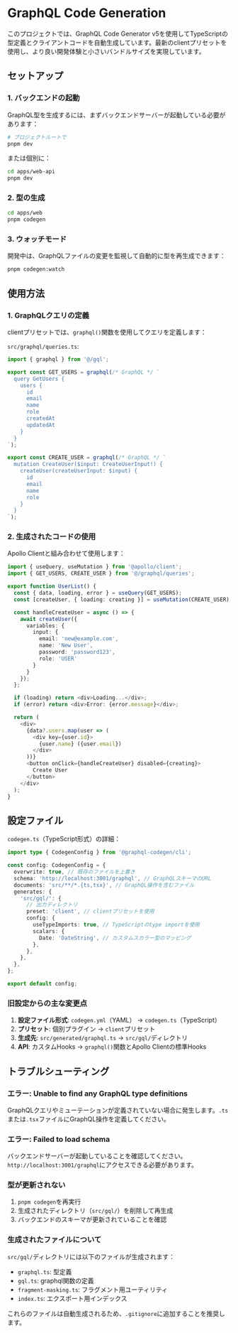 # GraphQL Code Generation

このプロジェクトでは、GraphQL Code Generator v5を使用してTypeScriptの型定義とクライアントコードを自動生成しています。最新のclientプリセットを使用し、より良い開発体験と小さいバンドルサイズを実現しています。

## セットアップ

### 1. バックエンドの起動

GraphQL型を生成するには、まずバックエンドサーバーが起動している必要があります：

```bash
# プロジェクトルートで
pnpm dev
```

または個別に：

```bash
cd apps/web-api
pnpm dev
```

### 2. 型の生成

```bash
cd apps/web
pnpm codegen
```

### 3. ウォッチモード

開発中は、GraphQLファイルの変更を監視して自動的に型を再生成できます：

```bash
pnpm codegen:watch
```

## 使用方法

### 1. GraphQLクエリの定義

clientプリセットでは、`graphql()`関数を使用してクエリを定義します：

`src/graphql/queries.ts`:

```typescript
import { graphql } from '@/gql';

export const GET_USERS = graphql(/* GraphQL */ `
  query GetUsers {
    users {
      id
      email
      name
      role
      createdAt
      updatedAt
    }
  }
`);

export const CREATE_USER = graphql(/* GraphQL */ `
  mutation CreateUser($input: CreateUserInput!) {
    createUser(createUserInput: $input) {
      id
      email
      name
      role
    }
  }
`);
```

### 2. 生成されたコードの使用

Apollo Clientと組み合わせて使用します：

```typescript
import { useQuery, useMutation } from '@apollo/client';
import { GET_USERS, CREATE_USER } from '@/graphql/queries';

export function UserList() {
  const { data, loading, error } = useQuery(GET_USERS);
  const [createUser, { loading: creating }] = useMutation(CREATE_USER);

  const handleCreateUser = async () => {
    await createUser({
      variables: {
        input: {
          email: 'new@example.com',
          name: 'New User',
          password: 'password123',
          role: 'USER'
        }
      }
    });
  };

  if (loading) return <div>Loading...</div>;
  if (error) return <div>Error: {error.message}</div>;

  return (
    <div>
      {data?.users.map(user => (
        <div key={user.id}>
          {user.name} ({user.email})
        </div>
      ))}
      <button onClick={handleCreateUser} disabled={creating}>
        Create User
      </button>
    </div>
  );
}
```

## 設定ファイル

`codegen.ts`（TypeScript形式）の詳細：

```typescript
import type { CodegenConfig } from '@graphql-codegen/cli';

const config: CodegenConfig = {
  overwrite: true, // 既存のファイルを上書き
  schema: 'http://localhost:3001/graphql', // GraphQLスキーマのURL
  documents: 'src/**/*.{ts,tsx}', // GraphQL操作を含むファイル
  generates: {
    'src/gql/': {
      // 出力ディレクトリ
      preset: 'client', // clientプリセットを使用
      config: {
        useTypeImports: true, // TypeScriptのtype importを使用
        scalars: {
          Date: 'DateString', // カスタムスカラー型のマッピング
        },
      },
    },
  },
};

export default config;
```

### 旧設定からの主な変更点

1. **設定ファイル形式**: `codegen.yml`（YAML） → `codegen.ts`（TypeScript）
2. **プリセット**: 個別プラグイン → `client`プリセット
3. **生成先**: `src/generated/graphql.ts` → `src/gql/`ディレクトリ
4. **API**: カスタムHooks → `graphql()`関数とApollo Clientの標準Hooks

## トラブルシューティング

### エラー: Unable to find any GraphQL type definitions

GraphQLクエリやミューテーションが定義されていない場合に発生します。`.ts`または`.tsx`ファイルにGraphQL操作を定義してください。

### エラー: Failed to load schema

バックエンドサーバーが起動していることを確認してください。`http://localhost:3001/graphql`にアクセスできる必要があります。

### 型が更新されない

1. `pnpm codegen`を再実行
2. 生成されたディレクトリ（`src/gql/`）を削除して再生成
3. バックエンドのスキーマが更新されていることを確認

### 生成されたファイルについて

`src/gql/`ディレクトリには以下のファイルが生成されます：

- `graphql.ts`: 型定義
- `gql.ts`: graphql関数の定義
- `fragment-masking.ts`: フラグメント用ユーティリティ
- `index.ts`: エクスポート用インデックス

これらのファイルは自動生成されるため、`.gitignore`に追加することを推奨します。
